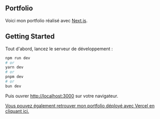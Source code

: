 ## Portfolio
Voici mon portfolio réalisé avec [Next.js](https://nextjs.org).

## Getting Started

Tout d'abord, lancez le serveur de développement :

```bash
npm run dev
# or
yarn dev
# or
pnpm dev
# or
bun dev
```

Puis ouvrer [http://localhost:3000](http://localhost:3000) sur votre navigateur.

[Vous pouvez également retrouver mon portfolio déployé avec Vercel en cliquant ici.](https://portfolio-next-js-sigma-five.vercel.app) 
